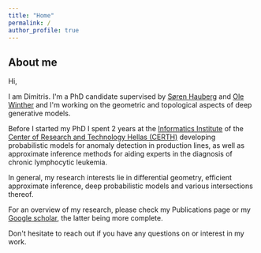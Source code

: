```yaml
---
title: "Home"
permalink: /
author_profile: true
---
```


## About me

Hi,

I am Dimitris. I'm a PhD candidate supervised by [Søren Hauberg](http://www2.compute.dtu.dk/~sohau/) and [Ole Winther](https://cogsys.imm.dtu.dk/staff/winther/) and I'm working on the geometric and topological aspects of deep generative models.

Before I started my PhD I spent 2 years at the [Informatics Institute](https://www.iti.gr/iti/index.html) of the [Center of Research and Technology Hellas (CERTH)](https://www.certh.gr/) developing probabilistic models for anomaly detection in production lines, as well as approximate inference methods for aiding experts in the diagnosis of chronic lymphocytic leukemia.

In general, my research interests lie in differential geometry, efficient approximate inference, deep probabilistic models and various intersections thereof.

For an overview of my research, please check my Publications page or my [Google scholar](https://scholar.google.com/citations?hl=el&user=6KrveZkAAAAJ), the latter being more complete.

Don't hesitate to reach out if you have any questions on or interest in my work.